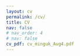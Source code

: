 ```yaml
---
layout: cv
permalink: /cv/
title: CV
nav: false
# nav_order: 4
# nav: false
cv_pdf: cv_minguk_Aug4.pdf
---
```

